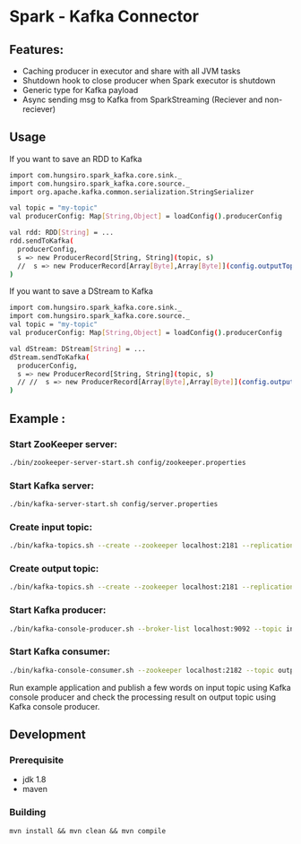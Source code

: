 # Spark - Kafka Connector
## Features:
* Caching producer in executor and share with all JVM tasks
* Shutdown hook to close producer when Spark executor is shutdown
* Generic type for Kafka payload
* Async sending msg to Kafka from SparkStreaming (Reciever and non-reciever)
## Usage

If you want to save an RDD to Kafka
```sh
import com.hungsiro.spark_kafka.core.sink._
import com.hungsiro.spark_kafka.core.source._
import org.apache.kafka.common.serialization.StringSerializer

val topic = "my-topic"
val producerConfig: Map[String,Object] = loadConfig().producerConfig

val rdd: RDD[String] = ...
rdd.sendToKafka(
  producerConfig,
  s => new ProducerRecord[String, String](topic, s)
  //  s => new ProducerRecord[Array[Byte],Array[Byte]](config.outputTopic,s.key.toString.getBytes(),s.value.toString.getBytes())
)
```
If you want to save a DStream to Kafka
```sh
import com.hungsiro.spark_kafka.core.sink._
import com.hungsiro.spark_kafka.core.source._
val topic = "my-topic"
val producerConfig: Map[String,Object] = loadConfig().producerConfig

val dStream: DStream[String] = ...
dStream.sendToKafka(
  producerConfig,
  s => new ProducerRecord[String, String](topic, s)
  // //  s => new ProducerRecord[Array[Byte],Array[Byte]](config.outputTopic,s.key.toString.getBytes(),s.value.toString.getBytes())
)
```
## Example :
### Start ZooKeeper server:
```sh
./bin/zookeeper-server-start.sh config/zookeeper.properties
```
### Start Kafka server:
```sh
./bin/kafka-server-start.sh config/server.properties
```
### Create input topic:
```sh
./bin/kafka-topics.sh --create --zookeeper localhost:2181 --replication-factor 1 --partitions 3 --topic input
```
### Create output topic:
```sh
./bin/kafka-topics.sh --create --zookeeper localhost:2181 --replication-factor 1 --partitions 3 --topic output
```
### Start Kafka producer:
```sh
./bin/kafka-console-producer.sh --broker-list localhost:9092 --topic input
```
### Start Kafka consumer:
```sh
./bin/kafka-console-consumer.sh --zookeeper localhost:2182 --topic output
```
Run example application and publish a few words on input topic using Kafka console producer and check the processing result on output topic using Kafka console producer.

## Development

### Prerequisite

- jdk 1.8
- maven

### Building

```shell
mvn install && mvn clean && mvn compile
```
